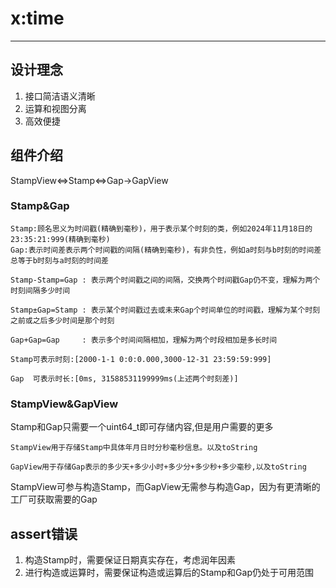 # x:time

---

## 设计理念
1. 接口简洁语义清晰
2. 运算和视图分离
3. 高效便捷

## 组件介绍

StampView⇔Stamp⇔Gap→GapView

### Stamp&Gap

```
Stamp:顾名思义为时间戳(精确到毫秒)，用于表示某个时刻的类，例如2024年11月18日的23:35:21:999(精确到毫秒)
Gap:表示时间差表示两个时间戳的间隔(精确到毫秒)，有非负性，例如a时刻与b时刻的时间差总等于b时刻与a时刻的时间差
```

```
Stamp-Stamp=Gap : 表示两个时间戳之间的间隔，交换两个时间戳Gap仍不变，理解为两个时刻间隔多少时间

Stamp±Gap=Stamp : 表示某个时间戳过去或未来Gap个时间单位的时间戳，理解为某个时刻之前或之后多少时间是那个时刻

Gap+Gap=Gap     : 表示多个时间间隔相加，理解为两个时段相加是多长时间
```
```
Stamp可表示时刻:[2000-1-1 0:0:0.000,3000-12-31 23:59:59:999]
```
```
Gap  可表示时长:[0ms, 31588531199999ms(上述两个时刻差)]
```

### StampView&GapView

Stamp和Gap只需要一个uint64_t即可存储内容,但是用户需要的更多

```
StampView用于存储Stamp中具体年月日时分秒毫秒信息。以及toString

GapView用于存储Gap表示的多少天+多少小时+多少分+多少秒+多少毫秒,以及toString
```

StampView可参与构造Stamp，而GapView无需参与构造Gap，因为有更清晰的工厂可获取需要的Gap

## assert错误

1. 构造Stamp时，需要保证日期真实存在，考虑润年因素
2. 进行构造或运算时，需要保证构造或运算后的Stamp和Gap仍处于可用范围

